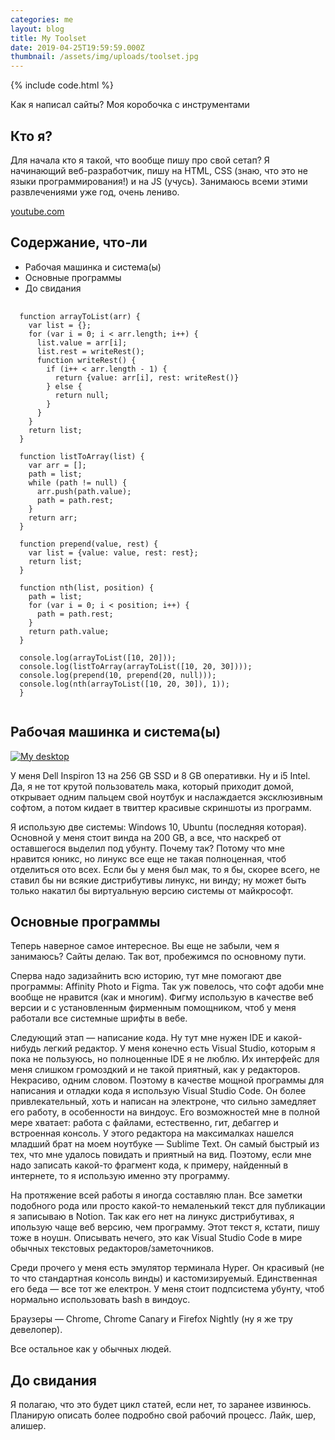 ```yaml
---
categories: me
layout: blog
title: My Toolset
date: 2019-04-25T19:59:59.000Z
thumbnail: /assets/img/uploads/toolset.jpg
---
```


{% include code.html %}

Как я написал сайты? Моя коробочка с инструментами
<!--more-->

## Кто я?

Для начала кто я такой, что вообще пишу про свой сетап? Я начинающий веб-разработчик, пишу на HTML, CSS (знаю, что это не языки программирования!) и на JS (учусь). Занимаюсь всеми этими развлечениями уже год, очень лениво.

[youtube.com](youtube.com)

## Содержание, что-ли

* Рабочая машинка и система(ы)
* Основные программы
* До свидания

<pre>
  <code>
  function arrayToList(arr) {
    var list = {};
    for (var i = 0; i < arr.length; i++) {
      list.value = arr[i];
      list.rest = writeRest();
      function writeRest() {
        if (i++ < arr.length - 1) {
          return {value: arr[i], rest: writeRest()}
        } else {
          return null;
        }
      }
    }
    return list;
  }

  function listToArray(list) {
    var arr = [];
    path = list;
    while (path != null) {
      arr.push(path.value);
      path = path.rest;
    }
    return arr;
  }

  function prepend(value, rest) {
    var list = {value: value, rest: rest};
    return list;
  }

  function nth(list, position) {
    path = list;
    for (var i = 0; i < position; i++) {
      path = path.rest;
    }
    return path.value;
  }

  console.log(arrayToList([10, 20]));
  console.log(listToArray(arrayToList([10, 20, 30])));
  console.log(prepend(10, prepend(20, null)));
  console.log(nth(arrayToList([10, 20, 30]), 1));
  }
  </code>
</pre>

## Рабочая машинка и система(ы)

<a href="/assets/img/uploads/toolset.jpg" class="image-link" title="My desktop" target="_blank"><img data-src="/assets/img/uploads/toolset.jpg" class="lazyload" alt="My desktop"></a>

У меня Dell Inspiron 13 на 256 GB SSD и 8 GB оперативки. Ну и i5 Intel. Да, я не тот крутой пользователь мака, который приходит домой, открывает одним пальцем свой ноутбук и наслаждается эксклюзивным софтом, а потом кидает в твиттер красивые скриншоты из программ.

Я использую две системы: Windows 10, Ubuntu (последняя которая). Основной у меня стоит винда на 200 GB, а все, что наскреб от оставшегося выделил под убунту. Почему так? Потому что мне нравится юникс, но линукс все еще не такая полноценная, чтоб отделиться ото всех. Если бы у меня был мак, то я бы, скорее всего, не ставил бы ни всякие дистрибутивы линукс, ни винду; ну может быть только накатил бы виртуальную версию системы от майкрософт.

## Основные программы

Теперь наверное самое интересное. Вы еще не забыли, чем я занимаюсь? Сайты делаю. Так вот, пробежимся по основному пути. 

Сперва надо задизайнить всю историю, тут мне помогают две программы: Affinity Photo и Figma. Так уж повелось, что софт адоби мне вообще не нравится (как и многим). Фигму использую в качестве веб версии и с установленным фирменным помощником, чтоб у меня работали все системные шрифты в вебе. 

Следующий этап — написание кода. Ну тут мне нужен IDE и какой-нибудь легкий редактор. У меня конечно есть Visual Studio, которым я пока не пользуюсь, но полноценные IDE я не люблю. Их интерфейс для меня слишком громоздкий и не такой приятный, как у редакторов. Некрасиво, одним словом. Поэтому в качестве мощной программы для написания и отладки кода я использую Visual Studio Code. Он более привлекательный, хоть и написан на электроне, что сильно замедляет его работу, в особенности на виндоус. Его возможностей мне в полной мере хватает: работа с файлами, естественно, гит, дебаггер и встроенная консоль. У этого редактора на максималках нашелся младший брат на моем ноутбуке — Sublime Text. Он самый быстрый из тех, что мне удалось повидать и приятный на вид. Поэтому, если мне надо записать какой-то фрагмент кода, к примеру, найденный в интернете, то я использую именно эту программу.

На протяжение всей работы я иногда составляю план. Все заметки подобного рода или просто какой-то немаленький текст для публикации я записываю в Notion. Так как его нет на линукс дистрибутивах, я ипользую чаще веб версию, чем программу. Этот текст я, кстати, пишу тоже в ноушн. Описывать нечего, это как Visual Studio Code в мире обычных текстовых редакторов/заметочников.

Среди прочего у меня есть эмулятор терминала Hyper. Он красивый (не то что стандартная консоль винды) и кастомизируемый. Единственная его беда — все тот же електрон. У меня стоит подпсистема убунту, чтоб нормально использовать bash в виндоус.

Браузеры — Chrome, Chrome Canary и Firefox Nightly (ну я же тру девелопер).

Все остальное как у обычных людей.

## До свидания

Я полагаю, что это будет цикл статей, если нет, то заранее извинюсь. Планирую описать более подробно свой рабочий процесс. Лайк, шер, алишер.
